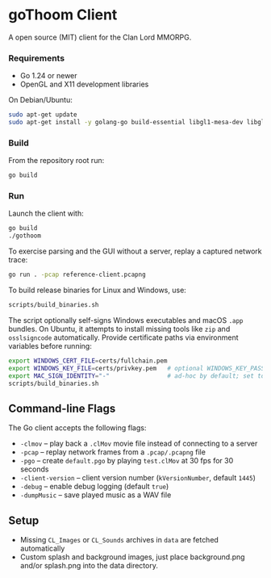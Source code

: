 # goThoom Client

A open source (MIT) client for the Clan Lord MMORPG.

### Requirements

- Go 1.24 or newer
- OpenGL and X11 development libraries

On Debian/Ubuntu:

```bash
sudo apt-get update
sudo apt-get install -y golang-go build-essential libgl1-mesa-dev libglu1-mesa-dev xorg-dev
```

### Build

From the repository root run:

```bash
go build
```

### Run

Launch the client with:

```bash
go build
./gothoom
```

To exercise parsing and the GUI without a server, replay a captured
network trace:

```bash
go run . -pcap reference-client.pcapng
```

To build release binaries for Linux and Windows, use:

```bash
scripts/build_binaries.sh
```

The script optionally self-signs Windows executables and macOS `.app` bundles.
On Ubuntu, it attempts to install missing tools like `zip` and `osslsigncode` automatically.
Provide certificate paths via environment variables before running:

```bash
export WINDOWS_CERT_FILE=certs/fullchain.pem
export WINDOWS_KEY_FILE=certs/privkey.pem   # optional WINDOWS_KEY_PASS, WINDOWS_CERT_NAME, WINDOWS_TIMESTAMP_URL
export MAC_SIGN_IDENTITY="-"                # ad-hoc by default; set to your certificate name to sign
scripts/build_binaries.sh
```

## Command-line Flags

The Go client accepts the following flags:

- `-clmov` – play back a `.clMov` movie file instead of connecting to a server
- `-pcap` – replay network frames from a `.pcap/.pcapng` file
- `-pgo` – create `default.pgo` by playing `test.clMov` at 30 fps for 30 seconds
- `-client-version` – client version number (`kVersionNumber`, default `1445`)
- `-debug` – enable debug logging (default `true`)
- `-dumpMusic` – save played music as a WAV file

## Setup

- Missing `CL_Images` or `CL_Sounds` archives in `data` are fetched automatically
- Custom splash and background images, just place background.png and/or splash.png into the data directory.

